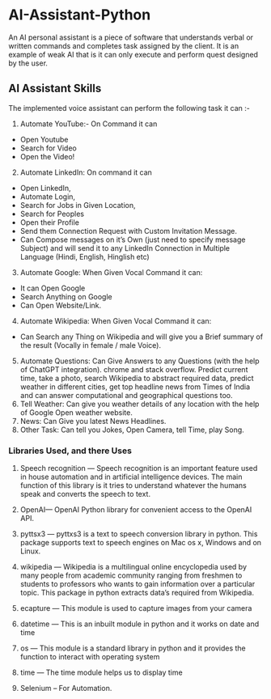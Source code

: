 # AI-Assistant-Python
An AI personal assistant is a piece of software that understands verbal or written commands and completes task assigned by the client. It is an example of weak AI that is it can only execute and perform quest designed by the user.

## AI Assistant Skills
The implemented voice assistant can perform the following task it can :- 
1.	Automate YouTube:- On Command it can 
* Open Youtube 
* Search for Video 
* Open the Video! 
2.	Automate LinkedIn: On command it can 
* Open LinkedIn, 
*	Automate Login, 
*	Search for Jobs in Given Location, 
*	Search for Peoples 
*	Open their Profile
*	Send them Connection Request with Custom Invitation Message. 
*	Can Compose messages on it’s Own (just need to specify message Subject) and will send it to any LinkedIn Connection in Multiple Language (Hindi, English, Hinglish etc)
3.	Automate Google: When Given Vocal Command it can:
*	It can Open Google
*	Search Anything on Google
*	Can Open Website/Link.
4.	Automate Wikipedia: When Given Vocal Command it can:
*	Can Search any Thing on Wikipedia and will give you a Brief summary of the result (Vocally in female / male Voice).
5.	Automate Questions: Can Give Answers to any Questions (with the help of ChatGPT integration).
chrome and stack overflow. Predict current time, take a photo, search Wikipedia to abstract required data, predict weather in different cities, get top headline news from Times of India and can answer computational and geographical questions too.
6.	Tell Weather: Can give you weather details of any location with the help of Google Open weather website.
7.	News: Can Give you latest News Headlines.
8.	Other Task: Can tell you Jokes, Open Camera, tell Time, play Song.


### Libraries Used, and there Uses
1) Speech recognition — Speech recognition is an important feature used in house automation and in artificial intelligence devices. The main function of this library is it tries to understand whatever the humans speak and converts the speech to text.
2) OpenAI— OpenAI Python library for convenient access to the OpenAI API.

3) pyttsx3 — pyttxs3 is a text to speech conversion library in python. This package supports text to speech engines on Mac os x, Windows and on Linux.
4) wikipedia — Wikipedia is a multilingual online encyclopedia used by many people from academic community ranging from freshmen to students to professors who wants to gain information over a particular topic. This package in python extracts data’s required from Wikipedia.
5) ecapture — This module is used to capture images from your camera
6) datetime — This is an inbuilt module in python and it works on date and time
7) os — This module is a standard library in python and it provides the function to interact with operating system
8) time — The time module helps us to display time
9) Selenium – For Automation.

